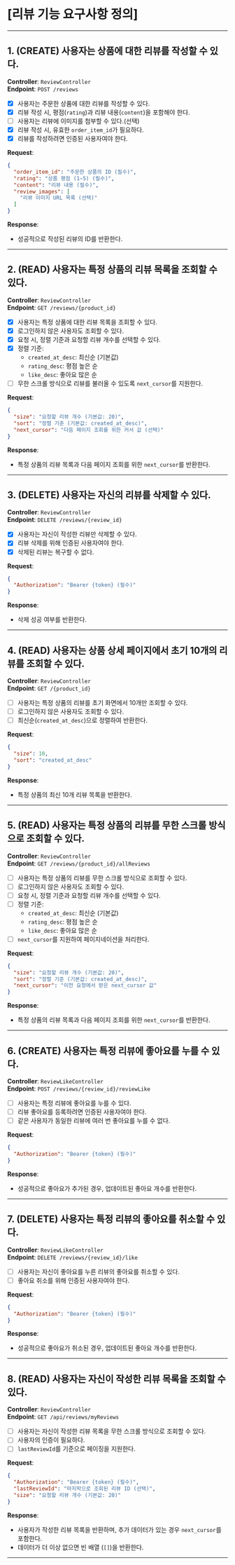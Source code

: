 # **[리뷰 기능 요구사항 정의]**

---

## **1. (CREATE) 사용자는 상품에 대한 리뷰를 작성할 수 있다.**

**Controller**: `ReviewController`  
**Endpoint**: `POST /reviews`

- [X] 사용자는 주문한 상품에 대한 리뷰를 작성할 수 있다.
- [X] 리뷰 작성 시, 평점(`rating`)과 리뷰 내용(`content`)을 포함해야 한다.
- [ ] 사용자는 리뷰에 이미지를 첨부할 수 있다.(선택)
- [X] 리뷰 작성 시, 유효한 `order_item_id`가 필요하다.
- [X] 리뷰를 작성하려면 인증된 사용자여야 한다.

**Request**:

```json
{
  "order_item_id": "주문한 상품의 ID (필수)",
  "rating": "상품 평점 (1~5) (필수)",
  "content": "리뷰 내용 (필수)",
  "review_images": [
    "리뷰 이미지 URL 목록 (선택)"
  ]
}
```

**Response**:

- 성공적으로 작성된 리뷰의 ID를 반환한다.

---

## **2. (READ) 사용자는 특정 상품의 리뷰 목록을 조회할 수 있다.**

**Controller**: `ReviewController`  
**Endpoint**: `GET /reviews/{product_id}`

- [X] 사용자는 특정 상품에 대한 리뷰 목록을 조회할 수 있다.
- [X] 로그인하지 않은 사용자도 조회할 수 있다.
- [X] 요청 시, 정렬 기준과 요청할 리뷰 개수를 선택할 수 있다.
- [X] 정렬 기준:
    - `created_at_desc`: 최신순 (기본값)
    - `rating_desc`: 평점 높은 순
    - `like_desc`: 좋아요 많은 순
- [ ] 무한 스크롤 방식으로 리뷰를 불러올 수 있도록 `next_cursor`를 지원한다.

**Request**:

```json
{
  "size": "요청할 리뷰 개수 (기본값: 20)",
  "sort": "정렬 기준 (기본값: created_at_desc)",
  "next_cursor": "다음 페이지 조회를 위한 커서 값 (선택)"
}
```

**Response**:

- 특정 상품의 리뷰 목록과 다음 페이지 조회를 위한 `next_cursor`를 반환한다.

---

## **3. (DELETE) 사용자는 자신의 리뷰를 삭제할 수 있다.**

**Controller**: `ReviewController`  
**Endpoint**: `DELETE /reviews/{review_id}`

- [X] 사용자는 자신이 작성한 리뷰만 삭제할 수 있다.
- [X] 리뷰 삭제를 위해 인증된 사용자여야 한다.
- [X] 삭제된 리뷰는 복구할 수 없다.

**Request**:

```json
{
  "Authorization": "Bearer {token} (필수)"
}
```

**Response**:

- 삭제 성공 여부를 반환한다.

---

## **4. (READ) 사용자는 상품 상세 페이지에서 초기 10개의 리뷰를 조회할 수 있다.**

**Controller**: `ReviewController`  
**Endpoint**: `GET /{product_id}`

- [ ] 사용자는 특정 상품의 리뷰를 초기 화면에서 10개만 조회할 수 있다.
- [ ] 로그인하지 않은 사용자도 조회할 수 있다.
- [ ] 최신순(`created_at_desc`)으로 정렬하여 반환한다.

**Request**:

```json
{
  "size": 10,
  "sort": "created_at_desc"
}
```

**Response**:

- 특정 상품의 최신 10개 리뷰 목록을 반환한다.

---

## **5. (READ) 사용자는 특정 상품의 리뷰를 무한 스크롤 방식으로 조회할 수 있다.**

**Controller**: `ReviewController`  
**Endpoint**: `GET /reviews/{product_id}/allReviews`

- [ ] 사용자는 특정 상품의 리뷰를 무한 스크롤 방식으로 조회할 수 있다.
- [ ] 로그인하지 않은 사용자도 조회할 수 있다.
- [ ] 요청 시, 정렬 기준과 요청할 리뷰 개수를 선택할 수 있다.
- [ ] 정렬 기준:
    - `created_at_desc`: 최신순 (기본값)
    - `rating_desc`: 평점 높은 순
    - `like_desc`: 좋아요 많은 순
- [ ] `next_cursor`를 지원하여 페이지네이션을 처리한다.

**Request**:

```json
{
  "size": "요청할 리뷰 개수 (기본값: 20)",
  "sort": "정렬 기준 (기본값: created_at_desc)",
  "next_cursor": "이전 요청에서 받은 next_cursor 값"
}
```

**Response**:

- 특정 상품의 리뷰 목록과 다음 페이지 조회를 위한 `next_cursor`를 반환한다.

---

## **6. (CREATE) 사용자는 특정 리뷰에 좋아요를 누를 수 있다.**

**Controller**: `ReviewLikeController`  
**Endpoint**: `POST /reviews/{review_id}/reviewLike`

- [ ] 사용자는 특정 리뷰에 좋아요를 누를 수 있다.
- [ ] 리뷰 좋아요를 등록하려면 인증된 사용자여야 한다.
- [ ] 같은 사용자가 동일한 리뷰에 여러 번 좋아요를 누를 수 없다.

**Request**:

```json
{
  "Authorization": "Bearer {token} (필수)"
}
```

**Response**:

- 성공적으로 좋아요가 추가된 경우, 업데이트된 좋아요 개수를 반환한다.

---

## **7. (DELETE) 사용자는 특정 리뷰의 좋아요를 취소할 수 있다.**

**Controller**: `ReviewLikeController`  
**Endpoint**: `DELETE /reviews/{review_id}/like`

- [ ] 사용자는 자신이 좋아요를 누른 리뷰의 좋아요를 취소할 수 있다.
- [ ] 좋아요 취소를 위해 인증된 사용자여야 한다.

**Request**:

```json
{
  "Authorization": "Bearer {token} (필수)"
}
```

**Response**:

- 성공적으로 좋아요가 취소된 경우, 업데이트된 좋아요 개수를 반환한다.

---

## **8. (READ) 사용자는 자신이 작성한 리뷰 목록을 조회할 수 있다.**

**Controller**: `ReviewController`  
**Endpoint**: `GET /api/reviews/myReviews`

- [ ] 사용자는 자신이 작성한 리뷰 목록을 무한 스크롤 방식으로 조회할 수 있다.
- [ ] 사용자의 인증이 필요하다.
- [ ] `lastReviewId`를 기준으로 페이징을 지원한다.

**Request**:

```json
{
  "Authorization": "Bearer {token} (필수)",
  "lastReviewId": "마지막으로 조회된 리뷰 ID (선택)",
  "size": "요청할 리뷰 개수 (기본값: 20)"
}
```

**Response**:

- 사용자가 작성한 리뷰 목록을 반환하며, 추가 데이터가 있는 경우 `next_cursor`를 포함한다.
- 데이터가 더 이상 없으면 빈 배열 (`[]`)을 반환한다.

---
